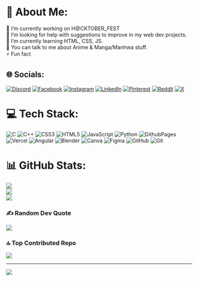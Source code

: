 # 💫 About Me:
🔭 I’m currently working on H@CKTOBER_FEST<br>🤝 I’m looking for help with suggestions to improve in my web dev projects.<br>🌱 I’m currently learning HTML, CSS, JS.<br>💬 You can talk to me about Anime & Manga/Manhwa stuff.<br>⚡ Fun fact


## 🌐 Socials:
[![Discord](https://img.shields.io/badge/Discord-%237289DA.svg?logo=discord&logoColor=white)](https://discord.gg/Gamer) [![Facebook](https://img.shields.io/badge/Facebook-%231877F2.svg?logo=Facebook&logoColor=white)](https://facebook.com/Priyo) [![Instagram](https://img.shields.io/badge/Instagram-%23E4405F.svg?logo=Instagram&logoColor=white)](https://instagram.com/Priyo) [![LinkedIn](https://img.shields.io/badge/LinkedIn-%230077B5.svg?logo=linkedin&logoColor=white)](https://linkedin.com/in/Priyojyoti) [![Pinterest](https://img.shields.io/badge/Pinterest-%23E60023.svg?logo=Pinterest&logoColor=white)](https://pinterest.com/Prime) [![Reddit](https://img.shields.io/badge/Reddit-%23FF4500.svg?logo=Reddit&logoColor=white)](https://reddit.com/user/Reader) [![X](https://img.shields.io/badge/X-black.svg?logo=X&logoColor=white)](https://x.com/Tech) 

# 💻 Tech Stack:
![C](https://img.shields.io/badge/c-%2300599C.svg?style=plastic&logo=c&logoColor=white) ![C++](https://img.shields.io/badge/c++-%2300599C.svg?style=plastic&logo=c%2B%2B&logoColor=white) ![CSS3](https://img.shields.io/badge/css3-%231572B6.svg?style=plastic&logo=css3&logoColor=white) ![HTML5](https://img.shields.io/badge/html5-%23E34F26.svg?style=plastic&logo=html5&logoColor=white) ![JavaScript](https://img.shields.io/badge/javascript-%23323330.svg?style=plastic&logo=javascript&logoColor=%23F7DF1E) ![Python](https://img.shields.io/badge/python-3670A0?style=plastic&logo=python&logoColor=ffdd54) ![GithubPages](https://img.shields.io/badge/github%20pages-121013?style=plastic&logo=github&logoColor=white) ![Vercel](https://img.shields.io/badge/vercel-%23000000.svg?style=plastic&logo=vercel&logoColor=white) ![Angular](https://img.shields.io/badge/angular-%23DD0031.svg?style=plastic&logo=angular&logoColor=white) ![Blender](https://img.shields.io/badge/blender-%23F5792A.svg?style=plastic&logo=blender&logoColor=white) ![Canva](https://img.shields.io/badge/Canva-%2300C4CC.svg?style=plastic&logo=Canva&logoColor=white) ![Figma](https://img.shields.io/badge/figma-%23F24E1E.svg?style=plastic&logo=figma&logoColor=white) ![GitHub](https://img.shields.io/badge/github-%23121011.svg?style=plastic&logo=github&logoColor=white) ![Git](https://img.shields.io/badge/git-%23F05033.svg?style=plastic&logo=git&logoColor=white)
# 📊 GitHub Stats:
![](https://github-readme-stats.vercel.app/api?username=Pri-Tech5&theme=dark&hide_border=false&include_all_commits=true&count_private=false)<br/>
![](https://github-readme-streak-stats.herokuapp.com/?user=Pri-Tech5&theme=dark&hide_border=false)<br/>
![](https://github-readme-stats.vercel.app/api/top-langs/?username=Pri-Tech5&theme=dark&hide_border=false&include_all_commits=true&count_private=false&layout=compact)

### ✍️ Random Dev Quote
![](https://quotes-github-readme.vercel.app/api?type=horizontal&theme=radical)

### 🔝 Top Contributed Repo
![](https://github-contributor-stats.vercel.app/api?username=Pri-Tech5&limit=5&theme=aura_dark&combine_all_yearly_contributions=true)

---
[![](https://visitcount.itsvg.in/api?id=Pri-Tech5&icon=5&color=0)](https://visitcount.itsvg.in)

<!-- Proudly created with GPRM ( https://gprm.itsvg.in ) -->
